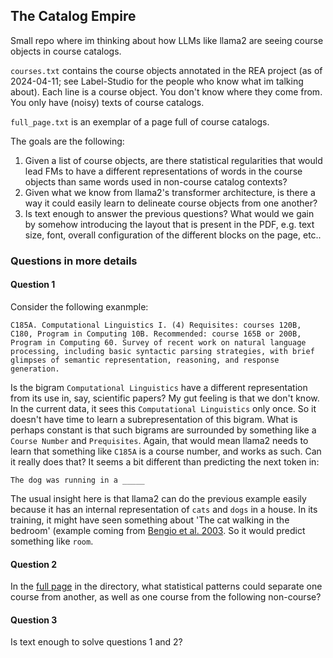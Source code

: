 ## The Catalog Empire

Small repo where im thinking about how LLMs like llama2 are seeing course objects in course catalogs.

`courses.txt` contains the course objects annotated in the REA project (as of 2024-04-11; see Label-Studio for the people who know what im talking about). Each line is a course object. You don't know where they come from. You only have (noisy) texts of course catalogs.

`full_page.txt` is an exemplar of a page full of course catalogs.

The goals are the following:

1. Given a list of course objects, are there statistical regularities that would lead FMs to have a different representations of words in the course objects than same words used in non-course catalog contexts?
1. Given what we know from llama2's transformer architecture, is there a way it could easily learn to delineate course objects from one another?
1. Is text enough to answer the previous questions? What would we gain by somehow introducing the layout that is present in the PDF, e.g. text size, font, overall configuration of the different blocks on the page, etc..

### Questions in more details

#### Question 1

Consider the following exanmple:
```
C185A. Computational Linguistics I. (4) Requisites: courses 120B, C180, Program in Computing 10B. Recommended: course 165B or 200B, Program in Computing 60. Survey of recent work on natural language processing, including basic syntactic parsing strategies, with brief glimpses of semantic representation, reasoning, and response generation.
```
Is the bigram `Computational Linguistics` have a different representation from its use in, say, scientific papers? My gut feeling is that we don't know. In the current data, it sees this `Computational Linguistics` only once. So it doesn't have time to learn a subrepresentation of this bigram. What is perhaps constant is that such bigrams are surrounded by something like a `Course Number` and `Prequisites`. Again, that would mean llama2 needs to learn that something like `C185A` is a course number, and works as such. Can it really does that? It seems a bit different than predicting the next token in:
```
The dog was running in a _____
```
The usual insight here is that llama2 can do the previous example easily because it has an internal representation of `cats` and `dogs` in a house. In its training, it might have seen something about 'The cat walking in the bedroom' (example coming from [Bengio et al. 2003](https://www.jmlr.org/papers/volume3/bengio03a/bengio03a.pdf). So it would predict something like `room`.

#### Question 2

In the [full page](https://github.com/jstonge/catempire/blob/main/single_full_page.txt) in the directory, what statistical patterns could separate one course from another, as well as one course from the following non-course?

#### Question 3

Is text enough to solve questions 1 and 2?
